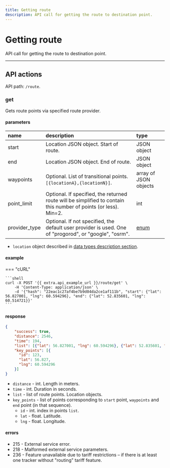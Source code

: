 ```yaml
---
title: Getting route
description: API call for getting the route to destination point.
---
```


# Getting route

API call for getting the route to destination point.

<hr>

## API actions

API path: `/route`.

### get

Gets route points via specified route provider.

#### parameters

| name | description | type|
| :------ | :------ | :----- |
| start | Location JSON object. Start of route. | JSON object |
| end | Location JSON object. End of route. | JSON object |
| waypoints | Optional. List of transitional points. `[{locationA},{locationN}]`. | array of JSON objects |
| point_limit | Optional. If specified, the returned route will be simplified to contain this number of points (or less). Min=2. | int |
| provider_type | Optional. If not specified, the default user provider is used. One of "progorod", or "google", "osrm". | [enum](../../../getting-started.md#data-types) |

* `location` object described in [data types description section](../../../getting-started.md#data-types).

#### example

=== "cURL"

    ```shell
    curl -X POST '{{ extra.api_example_url }}/route/get' \
        -H 'Content-Type: application/json' \ 
        -d '{"hash": "22eac1c27af4be7b9d04da2ce1af111b", "start": {"lat": 56.827001, "lng": 60.594296}, "end": {"lat": 52.835601, "lng": 60.514721}}'
    ```

#### response

```json
{
    "success": true,
    "distance": 2546,
    "time": 194,
    "list": [{"lat": 56.827001, "lng": 60.594296}, {"lat": 52.835601, "lng": 60.514721}],
    "key_points": [{
      "id": 123,
      "lat": 56.827,
      "lng": 60.594296
    }] 
}
```

* `distance` - int. Length in meters.
* `time` - int. Duration in seconds.
* `list` - list of route points. Location objects.
* `key_points` - list of points corresponding to `start` point, `waypoints` and `end` point (in that sequence).
    * `id` - int. index in points `list`.
    * `lat` - float. Latitude.
    * `lng` - float. Longitude.

#### errors

* 215 - External service error.
* 218 - Malformed external service parameters.
* 236 - Feature unavailable due to tariff restrictions – if there is at least one tracker without "routing" tariff feature.
